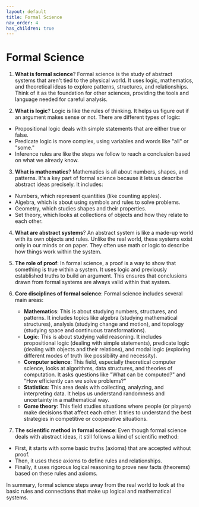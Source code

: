 ```yaml
---
layout: default
title: Formal Science
nav_order: 4
has_children: true
---
```

# **Formal Science**

1. **What is formal science**? Formal science is the study of abstract systems that aren't tied to the physical world. It uses logic, mathematics, and theoretical ideas to explore patterns, structures, and relationships. Think of it as the foundation for other sciences, providing the tools and language needed for careful analysis.

2. **What is logic**? Logic is like the rules of thinking. It helps us figure out if an argument makes sense or not. There are different types of logic:
- Propositional logic deals with simple statements that are either true or false.
- Predicate logic is more complex, using variables and words like "all" or "some."
- Inference rules are like the steps we follow to reach a conclusion based on what we already know.

3. **What is mathematics**? Mathematics is all about numbers, shapes, and patterns. It's a key part of formal science because it lets us describe abstract ideas precisely. It includes:
- Numbers, which represent quantities (like counting apples).
- Algebra, which is about using symbols and rules to solve problems.
- Geometry, which studies shapes and their properties.
- Set theory, which looks at collections of objects and how they relate to each other.

4. **What are abstract systems**? An abstract system is like a made-up world with its own objects and rules. Unlike the real world, these systems exist only in our minds or on paper. They often use math or logic to describe how things work within the system.

5. **The role of proof**: In formal science, a proof is a way to show that something is true within a system. It uses logic and previously established truths to build an argument. This ensures that conclusions drawn from formal systems are always valid within that system.

6. **Core disciplines of formal science**: Formal science includes several main areas:
    - **Mathematics**: This is about studying numbers, structures, and patterns. It includes topics like algebra (studying mathematical structures), analysis (studying change and motion), and topology (studying space and continuous transformations).
    - **Logic**: This is about studying valid reasoning. It includes propositional logic (dealing with simple statements), predicate logic (dealing with objects and their relations), and modal logic (exploring different modes of truth like possibility and necessity).
    - **Computer science**: This field, especially theoretical computer science, looks at algorithms, data structures, and theories of computation. It asks questions like "What can be computed?" and "How efficiently can we solve problems?"
    - **Statistics**: This area deals with collecting, analyzing, and interpreting data. It helps us understand randomness and uncertainty in a mathematical way.
    - **Game theory**: This field studies situations where people (or players) make decisions that affect each other. It tries to understand the best strategies in competitive or cooperative situations.

7. **The scientific method in formal science**: Even though formal science deals with abstract ideas, it still follows a kind of scientific method:
- First, it starts with some basic truths (axioms) that are accepted without proof.
- Then, it uses these axioms to define rules and relationships.
- Finally, it uses rigorous logical reasoning to prove new facts (theorems) based on these rules and axioms.

In summary, formal science steps away from the real world to look at the basic rules and connections that make up logical and mathematical systems.
